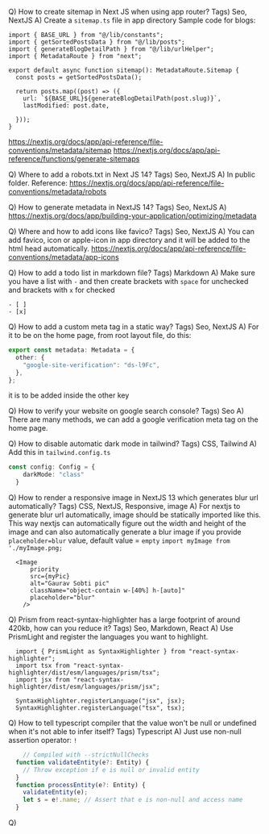 Q) How to create sitemap in Next JS when using app router?
Tags) Seo, NextJS
A) Create a `sitemap.ts` file in app directory
Sample code for blogs:
```tsx
import { BASE_URL } from "@/lib/constants";
import { getSortedPostsData } from "@/lib/posts";
import { generateBlogDetailPath } from "@/lib/urlHelper";
import { MetadataRoute } from "next";

export default async function sitemap(): MetadataRoute.Sitemap {
  const posts = getSortedPostsData();

  return posts.map((post) => ({
    url: `${BASE_URL}${generateBlogDetailPath(post.slug)}`,
    lastModified: post.date,
    
  }));
}

```
https://nextjs.org/docs/app/api-reference/file-conventions/metadata/sitemap
https://nextjs.org/docs/app/api-reference/functions/generate-sitemaps

Q) Where to add a robots.txt in Next JS 14?
Tags) Seo, NextJS
A) In public folder. Reference: https://nextjs.org/docs/app/api-reference/file-conventions/metadata/robots

Q) How to generate metadata in NextJS 14?
Tags) Seo, NextJS
A) https://nextjs.org/docs/app/building-your-application/optimizing/metadata

Q) Where and how to add icons like favico?
Tags) Seo, NextJS
A) You can add favico, icon or apple-icon in app directory and it will be added to the html head automatically.
https://nextjs.org/docs/app/api-reference/file-conventions/metadata/app-icons

Q) How to add a todo list in markdown file?
Tags) Markdown
A) Make sure you have a list with `-` and then create brackets with `space` for unchecked and brackets with `x` for checked
```
- [ ]
- [x]
```

Q) How to add a custom meta tag in a static way?
Tags) Seo, NextJS
A) For it to be on the home page, from root layout file, do this:
```typescript
export const metadata: Metadata = {
  other: {
    "google-site-verification": "ds-l9Fc",
  },
};
```
it is to be added inside the other key

Q) How to verify your website on google search console?
Tags) Seo
A) There are many methods, we can add a google verification meta tag on the home page.

Q) How to disable automatic dark mode in tailwind?
Tags) CSS, Tailwind
A) Add this in `tailwind.config.ts`
  ```typescript
  const config: Config = {
      darkMode: "class"
    }
  ```
Q) How to render a responsive image in NextJS 13 which generates blur url automatically?
Tags) CSS, NextJS, Responsive, image
A) For nextjs to generate blur url automatically, image should be statically imported like this. This way nextjs can automatically figure out the width and height of the image and can also automatically generate a blur image if you provide `placeholder=blur` value, default value = `empty`
`import myImage from './myImage.png;`
```tsx
  <Image
      priority
      src={myPic}
      alt="Gaurav Sobti pic"
      className="object-contain w-[40%] h-[auto]"
      placeholder="blur"
    />
```

Q) Prism from react-syntax-highlighter has a large footprint of around 420kb, how can you reduce it?
Tags) Seo, Markdown, React
A) Use PrismLight and register the languages you want to highlight.
```tsx
  import { PrismLight as SyntaxHighlighter } from "react-syntax-highlighter";
  import tsx from "react-syntax-highlighter/dist/esm/languages/prism/tsx";
  import jsx from "react-syntax-highlighter/dist/esm/languages/prism/jsx";

  SyntaxHighlighter.registerLanguage("jsx", jsx);
  SyntaxHighlighter.registerLanguage("tsx", tsx);
```

Q) How to tell typescript compiler that the value won't be null or undefined when it's not able to infer itself?
Tags) Typescript
A) Just use non-null assertion operator: `!`
```typescript
    // Compiled with --strictNullChecks
  function validateEntity(e?: Entity) {
    // Throw exception if e is null or invalid entity
  }
  function processEntity(e?: Entity) {
    validateEntity(e);
    let s = e!.name; // Assert that e is non-null and access name
  }
```
Q)
